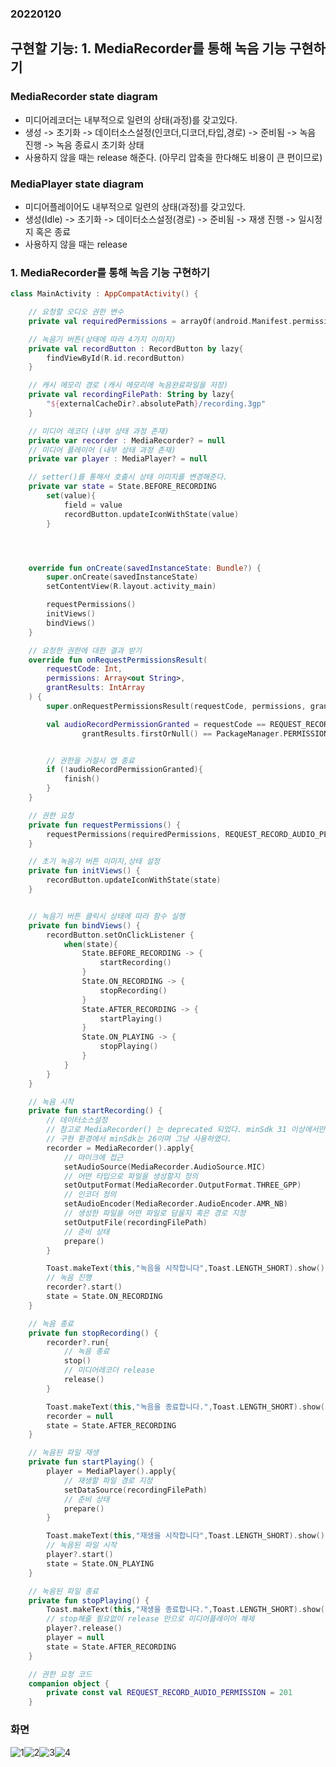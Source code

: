 ### 20220120  

## 구현할 기능: 1. MediaRecorder를 통해 녹음 기능 구현하기  

### MediaRecorder state diagram  
- 미디어레코더는 내부적으로 일련의 상태(과정)를 갖고있다.  
- 생성 -> 초기화 -> 데이터소스설정(인코더,디코더,타입,경로) -> 준비됨 -> 녹음 진행 -> 녹음 종료시 초기화 상태  
- 사용하지 않을 때는 release 해준다. (아무리 압축을 한다해도 비용이 큰 편이므로)  

### MediaPlayer state diagram  
- 미디어플레이어도 내부적으로 일련의 상태(과정)를 갖고있다.
- 생성(Idle) -> 초기화 -> 데이터소스설정(경로) -> 준비됨 -> 재생 진행 -> 일시정지 혹은 종료
- 사용하지 않을 때는 release

### 1. MediaRecorder를 통해 녹음 기능 구현하기  
```kotlin
class MainActivity : AppCompatActivity() {

    // 요청할 오디오 권한 변수
    private val requiredPermissions = arrayOf(android.Manifest.permission.RECORD_AUDIO)

    // 녹음기 버튼(상태에 따라 4가지 이미지)
    private val recordButton : RecordButton by lazy{
        findViewById(R.id.recordButton)
    }

    // 캐시 메모리 경로 (캐시 메모리에 녹음완료파일을 저장)
    private val recordingFilePath: String by lazy{
        "${externalCacheDir?.absolutePath}/recording.3gp"
    }

    // 미디어 레코더 (내부 상태 과정 존재)
    private var recorder : MediaRecorder? = null
    // 미디어 플레이어 (내부 상태 과정 존재)
    private var player : MediaPlayer? = null

    // setter()를 통해서 호출시 상태 이미지를 변경해준다.
    private var state = State.BEFORE_RECORDING
        set(value){
            field = value
            recordButton.updateIconWithState(value)
        }




    override fun onCreate(savedInstanceState: Bundle?) {
        super.onCreate(savedInstanceState)
        setContentView(R.layout.activity_main)

        requestPermissions()
        initViews()
        bindViews()
    }

    // 요청한 권한에 대한 결과 받기
    override fun onRequestPermissionsResult(
        requestCode: Int,
        permissions: Array<out String>,
        grantResults: IntArray
    ) {
        super.onRequestPermissionsResult(requestCode, permissions, grantResults)

        val audioRecordPermissionGranted = requestCode == REQUEST_RECORD_AUDIO_PERMISSION &&
                grantResults.firstOrNull() == PackageManager.PERMISSION_GRANTED


        // 권한을 거절시 앱 종료
        if (!audioRecordPermissionGranted){
            finish()
        }
    }

    // 권한 요청
    private fun requestPermissions() {
        requestPermissions(requiredPermissions, REQUEST_RECORD_AUDIO_PERMISSION)
    }

    // 초기 녹음기 버튼 이미지,상태 설정
    private fun initViews() {
        recordButton.updateIconWithState(state)
    }


    // 녹음기 버튼 클릭시 상태에 따라 함수 실행
    private fun bindViews() {
        recordButton.setOnClickListener {
            when(state){
                State.BEFORE_RECORDING -> {
                    startRecording()
                }
                State.ON_RECORDING -> {
                    stopRecording()
                }
                State.AFTER_RECORDING -> {
                    startPlaying()
                }
                State.ON_PLAYING -> {
                    stopPlaying()
                }
            }
        }
    }

    // 녹음 시작
    private fun startRecording() {
        // 데이터소스설정 
        // 참고로 MediaRecorder() 는 deprecated 되었다. minSdk 31 이상에서만 사용가능하다.
        // 구현 환경에서 minSdk는 26이며 그냥 사용하였다.
        recorder = MediaRecorder().apply{
            // 마이크에 접근
            setAudioSource(MediaRecorder.AudioSource.MIC)
            // 어떤 타입으로 파일을 생성할지 정의
            setOutputFormat(MediaRecorder.OutputFormat.THREE_GPP)
            // 인코더 정의
            setAudioEncoder(MediaRecorder.AudioEncoder.AMR_NB)
            // 생성한 파일을 어떤 파일로 담을지 혹은 경로 지정
            setOutputFile(recordingFilePath)
            // 준비 상태
            prepare()
        }

        Toast.makeText(this,"녹음을 시작합니다",Toast.LENGTH_SHORT).show()
        // 녹음 진행
        recorder?.start()
        state = State.ON_RECORDING
    }

    // 녹음 종료
    private fun stopRecording() {
        recorder?.run{
            // 녹음 종료
            stop()
            // 미디어레코더 release
            release()
        }

        Toast.makeText(this,"녹음을 종료합니다.",Toast.LENGTH_SHORT).show()
        recorder = null
        state = State.AFTER_RECORDING
    }

    // 녹음된 파일 재생
    private fun startPlaying() {
        player = MediaPlayer().apply{
            // 재생할 파일 경로 지정
            setDataSource(recordingFilePath)
            // 준비 상태
            prepare()
        }

        Toast.makeText(this,"재생을 시작합니다",Toast.LENGTH_SHORT).show()
        // 녹음된 파일 시작
        player?.start()
        state = State.ON_PLAYING
    }

    // 녹음된 파일 종료
    private fun stopPlaying() {
        Toast.makeText(this,"재생을 종료합니다.",Toast.LENGTH_SHORT).show()
        // stop해줄 필요없이 release 만으로 미디어플레이어 해제
        player?.release()
        player = null
        state = State.AFTER_RECORDING
    }

    // 권한 요청 코드
    companion object {
        private const val REQUEST_RECORD_AUDIO_PERMISSION = 201
    }
```   

### 화면  
![1](https://user-images.githubusercontent.com/59447235/150356324-f4c26134-6023-41d7-b5c4-b316856bd9d2.jpg)![2](https://user-images.githubusercontent.com/59447235/150356338-57d5c881-c1ca-4aa6-af2b-1696b7013ef6.jpg)![3](https://user-images.githubusercontent.com/59447235/150356342-136459c7-7ce5-4304-bd6c-042c201ff896.jpg)![4](https://user-images.githubusercontent.com/59447235/150356346-adf8986d-cdbf-4b41-b9d5-e138c3e70f41.jpg)
